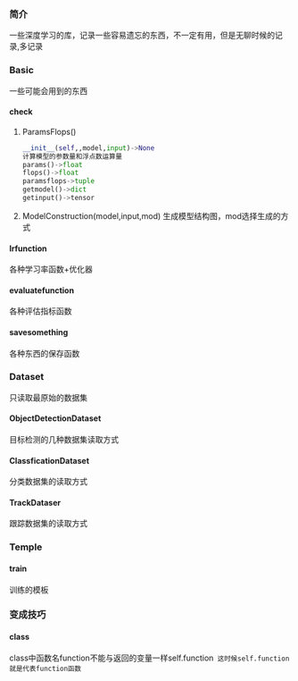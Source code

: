 ### 简介 
一些深度学习的库，记录一些容易遗忘的东西，不一定有用，但是无聊时候的记录,多记录

### Basic
一些可能会用到的东西
#### check
1. ParamsFlops()
   ```python
   __init__(self,,model,input)->None
   计算模型的参数量和浮点数运算量
   params()->float
   flops()->float
   paramsflops->tuple
   getmodel()->dict
   getinput()->tensor
   ```
2. ModelConstruction(model,input,mod)
   生成模型结构图，mod选择生成的方式
#### lrfunction
各种学习率函数+优化器

#### evaluatefunction
各种评估指标函数

#### savesomething
各种东西的保存函数

### Dataset
只读取最原始的数据集

#### ObjectDetectionDataset
目标检测的几种数据集读取方式

#### ClassficationDataset
分类数据集的读取方式

#### TrackDataser
跟踪数据集的读取方式

### Temple
#### train
训练的模板

### 变成技巧
#### class 
class中函数名function不能与返回的变量一样self.function``` 这时候self.function 就是代表function函数```